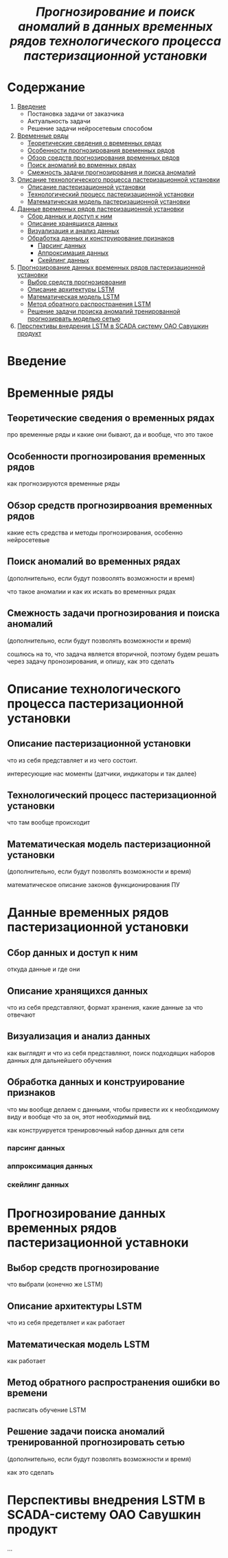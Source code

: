 ***<h1 align = "center">Прогнозирование и поиск аномалий в данных временных рядов технологического процесса пастеризационной установки</a>***

# Содержание

1) [Введение](#введение)
    - Постановка задачи от заказчика
    - Актуальность задачи
    - Решение задачи нейросетевым способом
2) [Временные ряды](#временные-ряды)
    - [Теоретические сведения о временных рядах](#теоретические-сведения-о-временных-рядах)
    - [Особенности прогнозирования временных рядов](#особенности-прогнозирования-временных-рядов)
    - [Обзор средств прогнозирования временных рядов](#обзор-средств-прогнозирвоания-временных-рядов)
    - [Поиск аномалий во врменных рядах](#поиск-аномалий-во-временных-рядах)
    - [Смежность задачи прогнозирования и поиска аномалий](#смежность-задачи-прогнозирования-и-поиска-аномалий)
3) [Описание технологического процесса пастеризационной установки](#описание-технологического-процесса-пастеризационной-установки)
    - [Описание пастеризационной установки](#описание-пастеризационной-установки)
    - [Технологический процесс пастеризационной установки](#технологический-процесс-пастеризационной-установки)
    - [Математическая модель пастеризационной установки](#математическая-модель-пастеризационной-установки)
4) [Данные временных рядов пастеризационной установки](#данные-временных-рядов-пастеризационной-установки)
    - [Сбор данных и доступ к ним](#сбор-данных-и-доступ-к-ним)
    - [Описание хранящихся данных](#описание-хранящихся-данных)
    - [Визуализация и анализ данных](#визуализация-и-анализ-данных)
    - [Обработка данных и конструирование признаков](#обработка-данных-и-конструирование-признаков)
        - [Парсинг данных](#парсинг-данных)
        - [Аппроксимация данных](#аппроксимация-данных)
        - [Скейлинг данных](#скейлинг-данных)
5) [Прогнозирование данных временных рядов пастеризационной установки](#прогнозирование-данных-временных-рядов-пастеризационной-уставноки)
    - [Выбор средств прогнозирвоания](#выбор-средств-прогнозирование)
    - [Описание архитектуры LSTM](#описание-архитектуры-lstm)
    - [Математическая модель LSTM](#математическая-модель-lstm)
    - [Метод обратного распространения LSTM](#метод-обратного-распространения-ошибки-во-времени)
    - [Решение задачи происка аномалий тренированной прогнозирвать моделью сетью](#решение-задачи-поиска-аномалий-тренированной-прогнозировать-сетью)
6) [Перспективы внедрения LSTM в SCADA систему ОАО Савушкин продукт](#перспективы-внедрения-lstm-в-scada-систему-оао-савушкин-продукт)

# Введение



# Временные ряды

## Теоретические сведения о временных рядах

про временные ряды и какие они бывают, да и вообще, что это такое

## Особенности прогнозирования временных рядов 

как прогнозируются временные ряды

## Обзор средств прогнозирвоания временных рядов

какие есть средства и методы прогнозирования, особенно нейросетевые

## Поиск аномалий во временных рядах

(дополнительно, если будут позвоолять возможности и время)

что такое аномалии и как их искать во временных рядах

## Смежность задачи прогнозирования и поиска аномалий

(дополнительно, если будут позволять возможности и время)  

сошлюсь на то, что задача является вторичной, поэтому будем решать через задачу пронозирования, и опишу, как это сделать


# Описание технологического процесса пастеризационной установки

## Описание пастеризационной установки

что из себя представляет и из чего состоит. 

интересующие нас моменты (датчики, индикаторы и так далее)

## Технологический процесс пастеризационной установки

что там вообще происходит

## Математическая модель пастеризационной установки 

(дополнительно, если будут позволять возможности и время)  

математическое описание законов функционирования ПУ

# Данные временных рядов пастеризационной установки

## Сбор данных и доступ к ним

откуда данные и где они

## Описание хранящихся данных

что из себя представляют, формат хранения, какие данные за что отвечают

## Визуализация и анализ данных

как выглядят и что из себя представляют, поиск подходящих наборов данных для дальнейшего обучения

## Обработка данных и конструирование признаков

что мы вообще делаем с данными, чтобы привести их к необходимому виду и вообще что за он, этот необходимый вид.

как конструируется тренировочный набор данных для сети 

### парсинг данных

### аппроксимация данных

### скейлинг данных

# Прогнозирование данных временных рядов пастеризационной уставноки

## Выбор средств прогнозирование 

что выбрали (конечно же LSTM)

## Описание архитектуры LSTM

что из себя предетвляет и как работает

## Математическая модель LSTM

как работает

## Метод обратного распространения ошибки во времени 

расписать обучение LSTM

## Решение задачи поиска аномалий тренированной прогнозировать сетью

(дополнительно, если будут позволять возможности и время)  

как это сделать

# Перспективы внедрения LSTM в SCADA-систему ОАО Савушкин продукт

...
